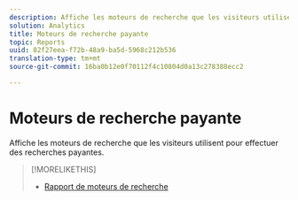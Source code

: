 ```yaml
---
description: Affiche les moteurs de recherche que les visiteurs utilisent pour effectuer des recherches payantes.
solution: Analytics
title: Moteurs de recherche payante
topic: Reports
uuid: 82f27eea-f72b-48a9-ba5d-5968c212b536
translation-type: tm+mt
source-git-commit: 16ba0b12e0f70112f4c10804d0a13c278388ecc2

---
```



# Moteurs de recherche payante

Affiche les moteurs de recherche que les visiteurs utilisent pour effectuer des recherches payantes.

>[!MORELIKETHIS]
>
>* [Rapport de moteurs de recherche](/help/components/c-variables/dimensionslist/reports-search-engines.md)


